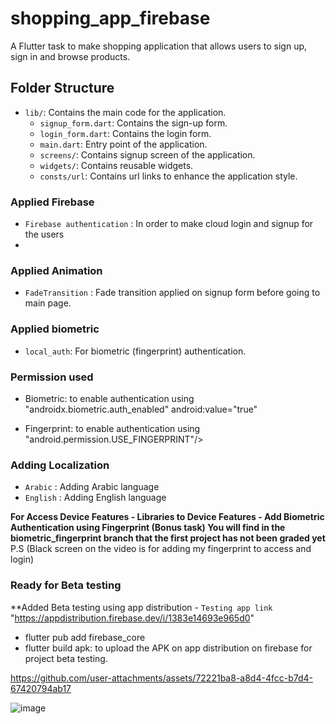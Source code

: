 # shopping_app_firebase

A Flutter task to make  shopping application that allows users to sign up, sign in and browse products.

## Folder Structure


- `lib/`: Contains the main code for the application.
    - `signup_form.dart`: Contains the sign-up form.
    - `login_form.dart`: Contains the login form.
    - `main.dart`: Entry point of the application.
    - `screens/`: Contains signup screen of the application.
    - `widgets/`: Contains reusable widgets.
    - `consts/url`: Contains url links to enhance the application style.

### Applied Firebase

- `Firebase authentication` : In order to make cloud login and signup for the users
- 
### Applied Animation

- `FadeTransition` : Fade transition applied on signup form before going to main page.

### Applied biometric

- `local_auth`: For biometric (fingerprint) authentication.

### Permission used

- Biometric: to enable authentication using   "androidx.biometric.auth_enabled" android:value="true"

- Fingerprint: to enable authentication using "android.permission.USE_FINGERPRINT"/>

### Adding Localization

- `Arabic` : Adding Arabic language
- `English` : Adding English language


**For Access Device Features - Libraries to Device Features - Add Biometric Authentication using Fingerprint (Bonus task)
You will find in the biometric_fingerprint branch that the first project has not been graded yet**
P.S (Black screen on the video is for adding my fingerprint to access and login)

### Ready for Beta testing

**Added Beta testing using app distribution - `Testing app link` "https://appdistribution.firebase.dev/i/1383e14693e965d0"
- flutter pub add firebase_core
- flutter build apk: to upload the APK on app distribution on firebase for project beta testing.


https://github.com/user-attachments/assets/72221ba8-a8d4-4fcc-b7d4-67420794ab17



![image](https://github.com/user-attachments/assets/b5a34283-8a63-4176-8654-f7fc1c78d01c)
